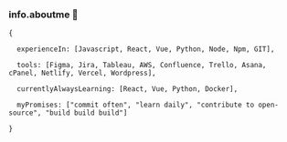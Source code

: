 ### info.aboutme 👋

```
{
  
  experienceIn: [Javascript, React, Vue, Python, Node, Npm, GIT],
  
  tools: [Figma, Jira, Tableau, AWS, Confluence, Trello, Asana, cPanel, Netlify, Vercel, Wordpress],
 
  currentlyAlwaysLearning: [React, Vue, Python, Docker],
    
  myPromises: ["commit often", "learn daily", "contribute to open-source", "build build build"]
  
}
```

<!--
**hamo225/hamo225** is a ✨ _special_ ✨ repository because its `README.md` (this file) appears on your GitHub profile.

Here are some ideas to get you started:

- 🔭 I’m currently working on ...
- 🌱 I’m currently learning ...
- 👯 I’m looking to collaborate on ...
- 🤔 I’m looking for help with ...
- 💬 Ask me about ...
- 📫 How to reach me: ...
- 😄 Pronouns: ...
- ⚡ Fun fact: ...
-->
